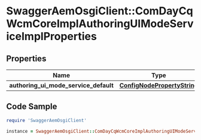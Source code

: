 # SwaggerAemOsgiClient::ComDayCqWcmCoreImplAuthoringUIModeServiceImplProperties

## Properties

Name | Type | Description | Notes
------------ | ------------- | ------------- | -------------
**authoring_ui_mode_service_default** | [**ConfigNodePropertyString**](ConfigNodePropertyString.md) |  | [optional] 

## Code Sample

```ruby
require 'SwaggerAemOsgiClient'

instance = SwaggerAemOsgiClient::ComDayCqWcmCoreImplAuthoringUIModeServiceImplProperties.new(authoring_ui_mode_service_default: null)
```


